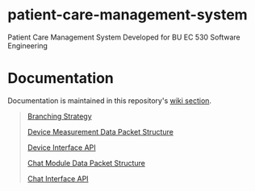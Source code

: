 # patient-care-management-system
Patient Care Management System Developed for BU EC 530 Software Engineering

# Documentation
Documentation is maintained in this repository's [wiki section](https://github.com/sgomez14/patient-care-management-system/wiki).

> [Branching Strategy](https://github.com/sgomez14/patient-care-management-system/wiki/Branching-Strategy) 
>
> [Device Measurement Data Packet Structure](https://github.com/sgomez14/patient-care-management-system/wiki/Device-Measurement-Data-Packet)
>
> [Device Interface API](https://github.com/sgomez14/patient-care-management-system/wiki/Device-Interface-API)
>
> [Chat Module Data Packet Structure](https://github.com/sgomez14/patient-care-management-system/wiki/Chat-Module-Data-Structure)
>
>[Chat Interface API](https://github.com/sgomez14/patient-care-management-system/wiki/Chat-Interface-API)
